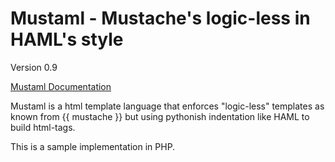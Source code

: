 Mustaml - Mustache's logic-less in HAML's style
===============================================

Version 0.9

[Mustaml Documentation](http://bernhardhaeussner.de/odd/mustaml "Mustaml")

Mustaml is a html template language that enforces "logic-less" templates as known from {{ mustache }} but using pythonish indentation like HAML to build html-tags. 

This is a sample implementation in PHP. 